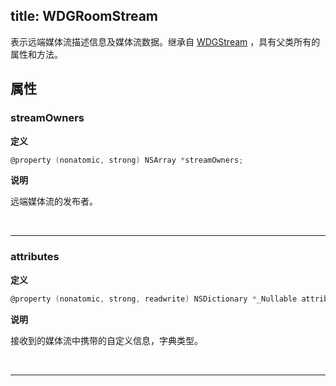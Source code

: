 title: WDGRoomStream
---

表示远端媒体流描述信息及媒体流数据。继承自 [WDGStream](/conference/iOS/api/WDGStream.html) ，具有父类所有的属性和方法。

## 属性

### streamOwners

**定义**

```objectivec
@property (nonatomic, strong) NSArray *streamOwners;
```

**说明**

远端媒体流的发布者。

</br>

---

### attributes

**定义**

```objectivec
@property (nonatomic, strong, readwrite) NSDictionary *_Nullable attributes;
```

**说明**

接收到的媒体流中携带的自定义信息，字典类型。

</br>

---
